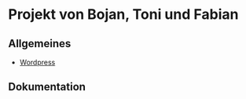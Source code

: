 # Projekt von Bojan, Toni und Fabian

## Allgemeines
- [Wordpress](Wordpress.md)

## Dokumentation


